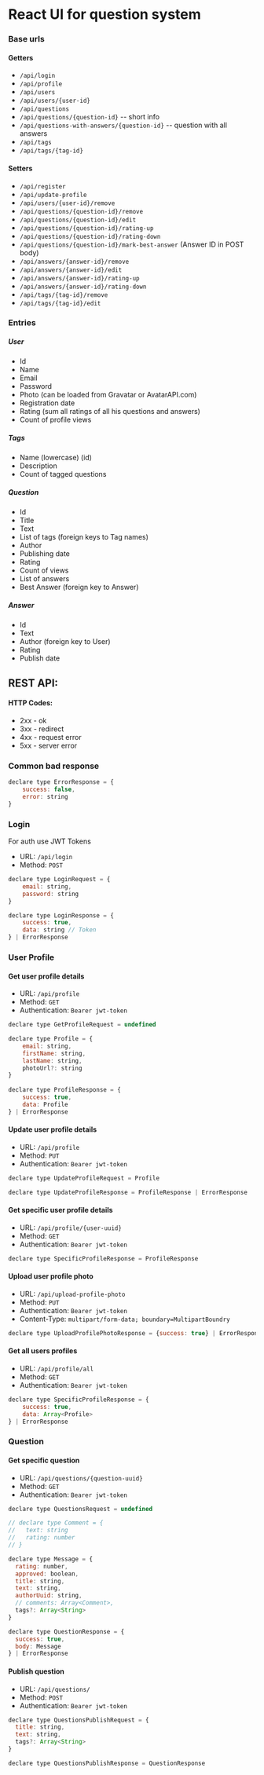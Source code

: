 # React UI for question system

### Base urls

#### Getters

* `/api/login`
* `/api/profile`
* `/api/users`
* `/api/users/{user-id}`
* `/api/questions`
* `/api/questions/{question-id}` -- short info
* `/api/questions-with-answers/{question-id}` -- question with all answers
* `/api/tags`
* `/api/tags/{tag-id}`

#### Setters

* `/api/register`
* `/api/update-profile`
* `/api/users/{user-id}/remove`
* `/api/questions/{question-id}/remove`
* `/api/questions/{question-id}/edit`
* `/api/questions/{question-id}/rating-up`
* `/api/questions/{question-id}/rating-down`
* `/api/questions/{question-id}/mark-best-answer` (Answer ID in POST body)
* `/api/answers/{answer-id}/remove`
* `/api/answers/{answer-id}/edit`
* `/api/answers/{answer-id}/rating-up`
* `/api/answers/{answer-id}/rating-down`
* `/api/tags/{tag-id}/remove`
* `/api/tags/{tag-id}/edit`

### Entries

##### User

* Id
* Name
* Email
* Password
* Photo (can be loaded from Gravatar or AvatarAPI.com)
* Registration date
* Rating (sum all ratings of all his questions and answers)
* Count of profile views

##### Tags

* Name (lowercase) (id)
* Description
* Count of tagged questions

##### Question

* Id
* Title
* Text
* List of tags  (foreign keys to Tag names)
* Author
* Publishing date
* Rating
* Count of views
* List of answers
* Best Answer (foreign key to Answer)

##### Answer

* Id
* Text
* Author (foreign key to User)
* Rating
* Publish date

## REST API:

#### HTTP Codes:
* 2xx - ok
* 3xx - redirect
* 4xx - request error
* 5xx - server error


### Common bad response
```JavaScript
declare type ErrorResponse = {
    success: false,
    error: string
}
```

### Login

For auth use JWT Tokens

* URL: `/api/login`
* Method: `POST`

```JavaScript
declare type LoginRequest = {
    email: string,
    password: string
}
```
```JavaScript
declare type LoginResponse = {
    success: true,
    data: string // Token
} | ErrorResponse
```

### User Profile

#### Get user profile details

* URL: `/api/profile`
* Method: `GET`
* Authentication: `Bearer jwt-token`

```JavaScript
declare type GetProfileRequest = undefined
```
```JavaScript
declare type Profile = {
    email: string,
    firstName: string,
    lastName: string,
    photoUrl?: string
}
                           
declare type ProfileResponse = {
    success: true,
    data: Profile
} | ErrorResponse
```

#### Update user profile details

* URL: `/api/profile`
* Method: `PUT`
* Authentication: `Bearer jwt-token`

```JavaScript
declare type UpdateProfileRequest = Profile
```
```JavaScript
declare type UpdateProfileResponse = ProfileResponse | ErrorResponse
```

#### Get specific user profile details

* URL: `/api/profile/{user-uuid}`
* Method: `GET`
* Authentication: `Bearer jwt-token`

```JavaScript
declare type SpecificProfileResponse = ProfileResponse
```

#### Upload user profile photo

* URL: `/api/upload-profile-photo`
* Method: `PUT`
* Authentication: `Bearer jwt-token`
* Content-Type: `multipart/form-data; boundary=MultipartBoundry`

```JavaScript
declare type UploadProfilePhotoResponse = {success: true} | ErrorResponse
```

#### Get all users profiles

* URL: `/api/profile/all`
* Method: `GET`
* Authentication: `Bearer jwt-token`

```JavaScript
declare type SpecificProfileResponse = {
    success: true,
    data: Array<Profile>
} | ErrorResponse
```


### Question
#### Get specific question

* URL: `/api/questions/{question-uuid}`
* Method: `GET`
* Authentication: `Bearer jwt-token`

```JavaScript
declare type QuestionsRequest = undefined
```
```JavaScript
// declare type Comment = {
//   text: string
//   rating: number
// }

declare type Message = {
  rating: number,
  approved: boolean,
  title: string,
  text: string,
  authorUuid: string,
  // comments: Array<Comment>,
  tags?: Array<String>
}
```

```JavaScript
declare type QuestionResponse = {
  success: true,
  body: Message
} | ErrorResponse
```

#### Publish question

* URL: `/api/questions/`
* Method: `POST`
* Authentication: `Bearer jwt-token`

```JavaScript
declare type QuestionsPublishRequest = {
  title: string,
  text: string,
  tags?: Array<String>
}
```

```JavaScript
declare type QuestionsPublishResponse = QuestionResponse
```

